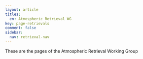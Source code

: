 ```yaml
---
layout: article
titles:
  en: Atmospheric Retrieval WG
key: page-retrievals
comment: false
sidebar:
  nav: retrieval-nav
---
```


These are the pages of the Atmospheric Retrieval Working Group
